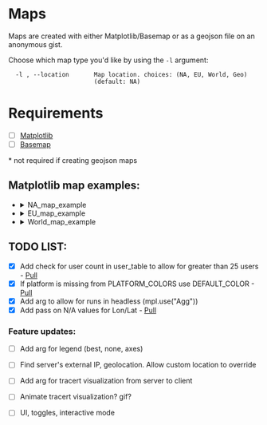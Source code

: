
# Maps

Maps are created with either Matplotlib/Basemap or as a geojson file on an anonymous gist.

Choose which map type you'd like by using the `-l` argument:

```
  -l , --location       Map location. choices: (NA, EU, World, Geo)
                        (default: NA)
```

# Requirements

- [ ] [Matplotlib](https://matplotlib.org/1.2.1/users/installing.html)
- [ ] [Basemap](https://matplotlib.org/basemap/users/installing.html)

\* not required if creating geojson maps


## Matplotlib map examples:

<ul>
<li><details>
<summary>NA_map_example</a></summary>

![NA_map_example](https://github.com/blacktwin/JBOPS/raw/master/maps/NA_map_example.PNG "NA_map_example")

</details></li>

<li><details>
<summary>EU_map_example</a></summary>

![EU_map_example](https://github.com/blacktwin/JBOPS/raw/master/maps/EU_map_example.PNG "EU_map_example")

</details></li>

<li><details>
<summary>World_map_example</a></summary>

![World_map_example](https://github.com/blacktwin/JBOPS/raw/master/maps/World_map_example.PNG "World_map_example")
</details></li>
</ul>

## TODO LIST:

- [x] Add check for user count in user_table to allow for greater than 25 users - [Pull](https://github.com/blacktwin/JBOPS/pull/3)
- [x] If platform is missing from PLATFORM_COLORS use DEFAULT_COLOR - [Pull](https://github.com/blacktwin/JBOPS/pull/4)
- [x] Add arg to allow for runs in headless (mpl.use("Agg")) 
- [x] Add pass on N/A values for Lon/Lat - [Pull](https://github.com/blacktwin/JBOPS/pull/2)

### Feature updates:

- [ ] Add arg for legend (best, none, axes)
- [ ] Find server's external IP, geolocation. Allow custom location to override
- [ ] Add arg for tracert visualization from server to client
- [ ] Animate tracert visualization? gif?
- [ ] UI, toggles, interactive mode



